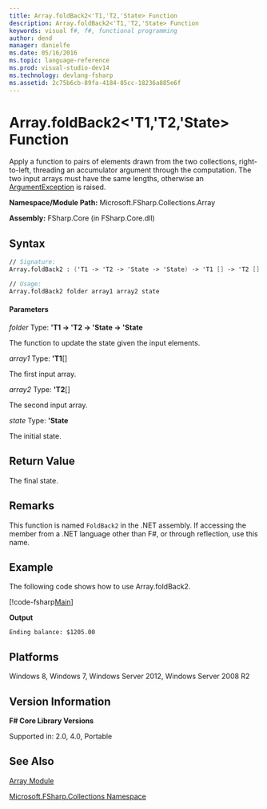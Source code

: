 ```yaml
---
title: Array.foldBack2<'T1,'T2,'State> Function
description: Array.foldBack2<'T1,'T2,'State> Function
keywords: visual f#, f#, functional programming
author: dend
manager: danielfe
ms.date: 05/16/2016
ms.topic: language-reference
ms.prod: visual-studio-dev14
ms.technology: devlang-fsharp
ms.assetid: 2c75b6cb-89fa-4184-85cc-18236a885e6f 
---
```


# Array.foldBack2<'T1,'T2,'State> Function

Apply a function to pairs of elements drawn from the two collections, right-to-left, threading an accumulator argument through the computation. The two input arrays must have the same lengths, otherwise an [ArgumentException](https://msdn.microsoft.com/library/system.argumentexception.aspx) is raised.

**Namespace/Module Path:** Microsoft.FSharp.Collections.Array

**Assembly:** FSharp.Core (in FSharp.Core.dll)

## Syntax

```fsharp
// Signature:
Array.foldBack2 : ('T1 -> 'T2 -> 'State -> 'State) -> 'T1 [] -> 'T2 [] -> 'State -> 'State

// Usage:
Array.foldBack2 folder array1 array2 state
```

#### Parameters
*folder*
Type: **'T1 -&gt; 'T2 -&gt; 'State -&gt; 'State**

The function to update the state given the input elements.

*array1*
Type: **'T1**[[]](https://msdn.microsoft.com/library/def20292-9aae-4596-9275-b94e594f8493)

The first input array.

*array2*
Type: **'T2**[[]](https://msdn.microsoft.com/library/def20292-9aae-4596-9275-b94e594f8493)

The second input array.

*state*
Type: **'State**

The initial state.

## Return Value

The final state.

## Remarks
This function is named `FoldBack2` in the .NET assembly. If accessing the member from a .NET language other than F#, or through reflection, use this name.

## Example

The following code shows how to use Array.foldBack2.

[!code-fsharp[Main](~/samples/snippets/fsharp/arrays/snippet47.fs)]

**Output**

```
Ending balance: $1205.00
```

## Platforms
Windows 8, Windows 7, Windows Server 2012, Windows Server 2008 R2

## Version Information
**F# Core Library Versions**

Supported in: 2.0, 4.0, Portable

## See Also
[Array Module](index.md)

[Microsoft.FSharp.Collections Namespace](../Microsoft.FSharp.Collections-Namespace.md)